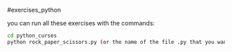 #exercises_python

you can run all these exercises with the commands:


 ```sh
 cd python_curses
 python rock_paper_scissors.py (or the name of the file .py that you want to test)
 ```

